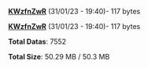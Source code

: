 [**KWzfnZwR**](/data/KWzfnZwR.txt) (31/01/23 - 19:40)- 117 bytes

[**KWzfnZwR**](/data/KWzfnZwR.txt) (31/01/23 - 19:40)- 117 bytes

**Total Datas**: 7552

**Total Size**: 50.29 MB / 50.3 MB